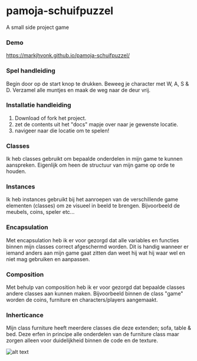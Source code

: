 # pamoja-schuifpuzzel
A small side project game

### Demo
https://markjhvonk.github.io/pamoja-schuifpuzzel/

### Spel handleiding
Begin door op de start knop te drukken. Beweeg je character met W, A, S & D. Verzamel alle muntjes en maak de weg naar de deur vrij.

### Installatie handleiding
1. Download of fork het project.
2. zet de contents uit het "docs" mapje over naar je gewenste locatie.
3. navigeer naar die locatie om te spelen!

### Classes
Ik heb classes gebruikt om bepaalde onderdelen in mijn game te kunnen aanspreken. Eigenlijk om heen de structuur van mijn game op orde te houden.

### Instances
Ik heb instances gebruikt bij het aanroepen van de verschillende game elementen (classes) om ze visueel in beeld te brengen. Bijvoorbeeld de meubels, coins, speler etc...

### Encapsulation
Met encapsulation heb ik er voor gezorgd dat alle variables en functies binnen mijn classes correct afgeschermd worden. Dit is handig wanneer er iemand anders aan mijn game gaat zitten dan weet hij wat hij waar wel en niet mag gebruiken en aanpassen.

### Composition
Met behulp van composition heb ik er voor gezorgd dat bepaalde classes andere classes aan kunnen maken. Bijvoorbeeld binnen de class "game" worden de coins, furniture en characters/players aangemaakt.

### Inherticance
Mijn class furniture heeft meerdere classes die deze extenden; sofa, table & bed. Deze erfen in principe alle onderdelen van de furniture class maar zorgen alleen voor duidelijkheid binnen de code en de texture.

![alt text](https://github.com/markjhvonk/pamoja-schuifpuzzel/blob/master/pamoja-schuifpuzzel-uml.jpg "UML")
